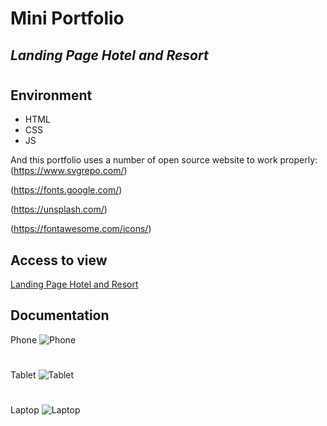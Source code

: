 # Mini Portfolio
## _Landing Page Hotel and Resort_
#
## Environment

- HTML
- CSS
- JS

And this portfolio uses a number of open source website to work properly:
(https://www.svgrepo.com/)

(https://fonts.google.com/)

(https://unsplash.com/)

(https://fontawesome.com/icons/)

## Access to view

[Landing Page Hotel and Resort](https://6396d48bce269043b83618c6--stalwart-nougat-8d99f8.netlify.app/) 


## Documentation

Phone
![Phone](https://user-images.githubusercontent.com/108262868/206997796-20605c03-dc64-4369-b698-fb2a7f683be1.png)
#
Tablet
![Tablet](https://user-images.githubusercontent.com/108262868/206997722-13efb7c3-f4c2-49d7-bd41-e3b50b8cef37.png)
#
Laptop
![Laptop](https://user-images.githubusercontent.com/108262868/206997974-cc1b1d0d-d6cd-4976-b53a-1a7eae499b45.png)
